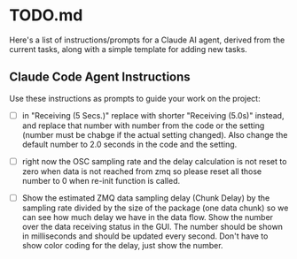 # TODO.md

Here's a list of instructions/prompts for a Claude AI agent, derived from the current tasks, along with a simple template for adding new tasks.

## Claude Code Agent Instructions

Use these instructions as prompts to guide your work on the project:

- [ ] in "Receiving (5 Secs.)" replace with shorter "Receiving (5.0s)" instead, and replace that number with number from the code or the setting (number must be chabge if the actual setting changed). Also change the default number to 2.0 seconds in the code and the setting.

- [ ] right now the OSC sampling rate and the delay calculation is not reset to zero when data is not reached from zmq so please reset all those number to 0 when re-init function is called.

- [ ] Show the estimated ZMQ data sampling delay (Chunk Delay) by the sampling rate divided by the size of the package (one data chunk) so we can see how much delay we have in the data flow. Show the number over the data receiving status in the GUI. The number should be shown in milliseconds and should be updated every second. Don't have to show color coding for the delay, just show the number.

